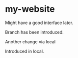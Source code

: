 # my-website
Might have a good interface later.

Branch has been introduced.

Another change via local

Introduced in local.